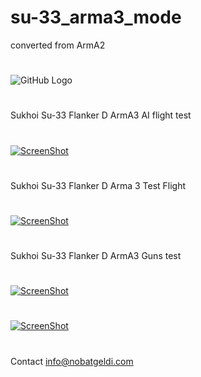 # su-33_arma3_mode
converted from ArmA2
#
![GitHub Logo](https://github.com/Nobatgeldi/su-33_arma3_mod/blob/master/wall2.jpg)
#
Sukhoi Su-33 Flanker D ArmA3 AI flight test 
#
[![ScreenShot](https://raw.githubusercontent.com/Nobatgeldi/su-33_arma3_mod/master/1.png)](https://www.youtube.com/embed/rVLAkz9p-ck)
#
Sukhoi Su-33 Flanker D Arma 3 Test Flight
#
[![ScreenShot](https://raw.githubusercontent.com/Nobatgeldi/su-33_arma3_mod/master/2.png)](https://www.youtube.com/embed/brMAxmC_jGk)
#
Sukhoi Su-33 Flanker D ArmA3 Guns test
#
[![ScreenShot](https://raw.githubusercontent.com/Nobatgeldi/su-33_arma3_mod/master/3.png)](https://www.youtube.com/embed/i0BOneHkfrM)
#
[![ScreenShot](https://raw.githubusercontent.com/Nobatgeldi/su-33_arma3_mod/master/Screenshot%20(192).png)](https://www.youtube.com/embed/pipVNscpq74)
#
Contact info@nobatgeldi.com
